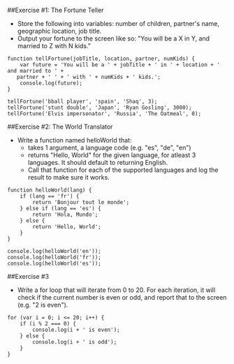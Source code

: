 ##Exercise #1: The Fortune Teller
- Store the following into variables: number of children, partner's name, geographic location, job title.
- Output your fortune to the screen like so: "You will be a X in Y, and married to Z with N kids."

```
function tellFortune(jobTitle, location, partner, numKids) {
    var future = 'You will be a ' + jobTitle + ' in ' + location + ' and married to ' +
   partner + ' ' + ' with ' + numKids + ' kids.';
    console.log(future);
}

tellFortune('bball player', 'spain', 'Shaq', 3);
tellFortune('stunt double', 'Japan', 'Ryan Gosling', 3000);
tellFortune('Elvis impersonator', 'Russia', 'The Oatmeal', 0);
```

##Exercise #2: The World Translator
- Write a function named helloWorld that:
    - takes 1 argument, a language code (e.g. "es", "de", "en")
    - returns "Hello, World" for the given language, for atleast 3 languages. It should default to returning English.
    - Call that function for each of the supported languages and log the result to make sure it works.

``` 
function helloWorld(lang) {
    if (lang == 'fr') {
        return 'Bonjour tout le monde';
    } else if (lang == 'es') {
        return 'Hola, Mundo';
    } else {
        return 'Hello, World';
    }
}

console.log(helloWorld('en'));
console.log(helloWorld('fr'));
console.log(helloWorld('es'));
```

##Exercise #3
- Write a for loop that will iterate from 0 to 20. For each iteration, it will check if the current number is even or odd, and report that to the screen (e.g. "2 is even").

```
for (var i = 0; i <= 20; i++) {
    if (i % 2 === 0) {
        console.log(i + ' is even');
    } else {
        console.log(i + ' is odd');
    }
}
```